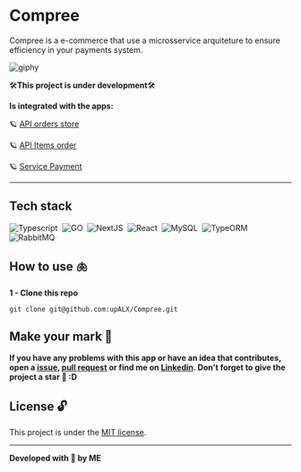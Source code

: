 # Compree
Compree is a e-commerce that use a microsservice arquiteture to ensure efficiency in your payments system.

![giphy](https://github.com/upALX/All-Assets/blob/main/muppet-work.webp)

🛠️**This project is under development**🛠️

**Is integrated with the apps:**

🪐 [API orders store](https://github.com/upALX/Store-API)

🪐 [API Items order](https://github.com/upALX/Order-API)

🪐 [Service Payment]()

---

## Tech stack
![Typescript](https://img.shields.io/badge/-Typescript-05122A?style=flat&logo=typescript)&nbsp;
![GO](https://img.shields.io/badge/-GO-05122A?style=flat&logo=GO)&nbsp;
![NextJS](https://img.shields.io/badge/-NextJS-05122A?style=flat&logo=Next.js)&nbsp;
![React](https://img.shields.io/badge/-React-05122A?style=flat&logo=react)&nbsp;
![MySQL](https://img.shields.io/badge/-MySQL-05122A?style=flat&logo=MySQL)&nbsp;
![TypeORM](https://img.shields.io/badge/-TypeORM-05122A?style=flat&logo=typeform)&nbsp;
![RabbitMQ](https://img.shields.io/badge/-RabbitMQ-05122A?style=flat&logo=rabbitmq)&nbsp;


## How to use 🫁

**1 - Clone this repo**
```
git clone git@github.com:upALX/Compree.git
```

## Make your mark :triangular_flag_on_post:      

**If you have any problems with this app or have an idea that contributes, open a [issue](https://github.com/upALX/Compree/issues), [pull request](https://github.com/upALX/Compree/pulls) or find me on [Linkedin](https://www.linkedin.com/in/alxinc/). Don't forget to give the project a star 🌟 :D**

## License :unlock:

This project is under the [MIT license](https://github.com/upALX/Compree/blob/main/LICENSE).

---

**Developed with 💜 by ME**
